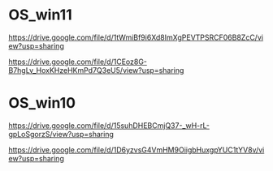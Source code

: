 # OS_win11
https://drive.google.com/file/d/1tWmiBf9i6Xd8ImXgPEVTPSRCF06B8ZcC/view?usp=sharing

https://drive.google.com/file/d/1CEoz8G-B7hgLv_HoxKHzeHKmPd7Q3eU5/view?usp=sharing

# OS_win10
https://drive.google.com/file/d/15suhDHEBCmjQ37-_wH-rL-gpLoSgorzS/view?usp=sharing

https://drive.google.com/file/d/1D6yzvsG4VmHM9OiigbHuxgpYUC1tYV8v/view?usp=sharing
